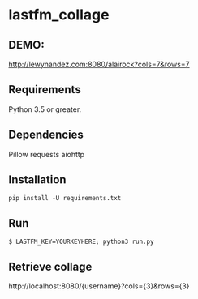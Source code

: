 # lastfm_collage

## DEMO:
http://lewynandez.com:8080/alairock?cols=7&rows=7

## Requirements
Python 3.5 or greater. 

## Dependencies
Pillow
requests
aiohttp

## Installation
`pip install -U requirements.txt`

## Run
`$ LASTFM_KEY=YOURKEYHERE; python3 run.py`

## Retrieve collage
http://localhost:8080/{username}?cols={3}&rows={3}
